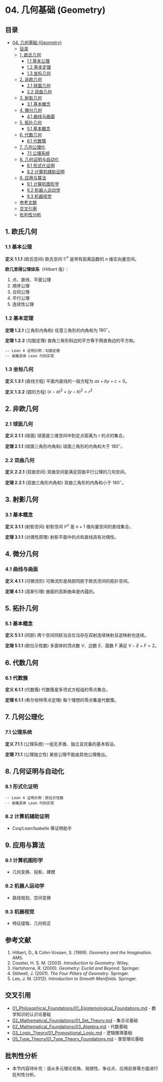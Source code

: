 # 04. 几何基础 (Geometry)

## 目录

- [04. 几何基础 (Geometry)](#04-几何基础-geometry)
  - [目录](#目录)
  - [1. 欧氏几何](#1-欧氏几何)
    - [1.1 基本公理](#11-基本公理)
    - [1.2 基本定理](#12-基本定理)
    - [1.3 坐标几何](#13-坐标几何)
  - [2. 非欧几何](#2-非欧几何)
    - [2.1 球面几何](#21-球面几何)
    - [2.2 双曲几何](#22-双曲几何)
  - [3. 射影几何](#3-射影几何)
    - [3.1 基本概念](#31-基本概念)
  - [4. 微分几何](#4-微分几何)
    - [4.1 曲线与曲面](#41-曲线与曲面)
  - [5. 拓扑几何](#5-拓扑几何)
    - [5.1 基本概念](#51-基本概念)
  - [6. 代数几何](#6-代数几何)
    - [6.1 代数簇](#61-代数簇)
  - [7. 几何公理化](#7-几何公理化)
    - [7.1 公理系统](#71-公理系统)
  - [8. 几何证明与自动化](#8-几何证明与自动化)
    - [8.1 形式化证明](#81-形式化证明)
    - [8.2 计算机辅助证明](#82-计算机辅助证明)
  - [9. 应用与算法](#9-应用与算法)
    - [9.1 计算机图形学](#91-计算机图形学)
    - [9.2 机器人运动学](#92-机器人运动学)
    - [9.3 机器视觉](#93-机器视觉)
  - [参考文献](#参考文献)
  - [交叉引用](#交叉引用)
  - [批判性分析](#批判性分析)

## 1. 欧氏几何

### 1.1 基本公理

**定义 1.1.1** (欧氏空间)
欧氏空间 $\mathbb{E}^n$ 是带有距离函数的 $n$ 维实向量空间。

**欧几里得公理体系**（Hilbert 版）：

1. 点、直线、平面公理
2. 顺序公理
3. 合同公理
4. 平行公理
5. 连续性公理

### 1.2 基本定理

**定理 1.2.1** (三角形内角和)
任意三角形的内角和为 $180^\circ$。

**定理 1.2.2** (勾股定理)
直角三角形斜边的平方等于两直角边的平方和。

```lean
-- Lean 4 证明示例：勾股定理
-- 省略具体 Lean 代码实现
```

### 1.3 坐标几何

**定义 1.3.1** (直线方程)
平面内直线的一般方程为 $ax + by + c = 0$。

**定义 1.3.2** (圆的方程)
$(x - a)^2 + (y - b)^2 = r^2$

## 2. 非欧几何

### 2.1 球面几何

**定义 2.1.1** (球面)
球面是三维空间中到定点距离为 $r$ 的点的集合。

**定理 2.1.1** (球面三角形内角和)
球面三角形的内角和大于 $180^\circ$。

### 2.2 双曲几何

**定义 2.2.1** (双曲空间)
双曲空间是满足双曲平行公理的几何空间。

**定理 2.2.1** (双曲三角形内角和)
双曲三角形的内角和小于 $180^\circ$。

## 3. 射影几何

### 3.1 基本概念

**定义 3.1.1** (射影空间)
射影空间 $\mathbb{P}^n$ 是 $n+1$ 维向量空间的直线集合。

**定理 3.1.1** (对偶性原理)
射影平面中的点和直线具有对偶性。

## 4. 微分几何

### 4.1 曲线与曲面

**定义 4.1.1** (可微流形)
可微流形是局部同胚于欧氏空间的拓扑空间。

**定理 4.1.1** (高斯引理)
曲面的高斯曲率是内蕴的。

## 5. 拓扑几何

### 5.1 基本概念

**定义 5.1.1** (同胚)
两个空间同胚当且仅当存在双射连续映射且逆映射也连续。

**定理 5.1.1** (欧拉示性数)
多面体的顶点数 $V$、边数 $E$、面数 $F$ 满足 $V - E + F = 2$。

## 6. 代数几何

### 6.1 代数簇

**定义 6.1.1** (代数簇)
代数簇是多项式方程组的零点集合。

**定理 6.1.1** (希尔伯特零点定理)
每个理想的零点集是代数簇。

## 7. 几何公理化

### 7.1 公理系统

**定义 7.1.1** (公理系统)
一组无矛盾、独立且完备的基本假设。

**定理 7.1.1** (公理独立性)
某些公理不能由其他公理推出。

## 8. 几何证明与自动化

### 8.1 形式化证明

```lean
-- Lean 4 证明示例：欧拉示性数
-- 省略具体 Lean 代码实现
```

### 8.2 计算机辅助证明

- Coq/Lean/Isabelle 等证明助手

## 9. 应用与算法

### 9.1 计算机图形学

- 几何变换、投影、建模

### 9.2 机器人运动学

- 路径规划、空间变换

### 9.3 机器视觉

- 特征提取、几何校正

## 参考文献

1. Hilbert, D., & Cohn-Vossen, S. (1999). *Geometry and the Imagination*. AMS.
2. Coxeter, H. S. M. (2003). *Introduction to Geometry*. Wiley.
3. Hartshorne, R. (2000). *Geometry: Euclid and Beyond*. Springer.
4. Stillwell, J. (2001). *The Four Pillars of Geometry*. Springer.
5. Lee, J. M. (2012). *Introduction to Smooth Manifolds*. Springer.

## 交叉引用

- [01_Philosophical_Foundations/01_Epistemological_Foundations.md](../01_Philosophical_Foundations/01_Epistemological_Foundations.md) - 数学知识的认识论基础
- [02_Mathematical_Foundations/01_Set_Theory.md](../01_Set_Theory/01_Set_Theory.md) - 集合论基础
- [02_Mathematical_Foundations/03_Algebra.md](../05_Algebra/03_Algebra.md) - 代数基础
- [03_Logic_Theory/01_Propositional_Logic.md](../../03_Logic_Theory/01_Propositional_Logic.md) - 逻辑推理基础
- [05_Type_Theory/01_Type_Theory_Foundations.md](../05_Type_Theory/01_Type_Theory_Foundations.md) - 类型理论基础

## 批判性分析

- 本节内容待补充：请从多元理论视角、局限性、争议点、应用前景等方面进行批判性分析。
